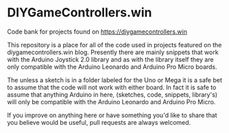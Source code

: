 # DIYGameControllers.win
Code bank for projects found on https://diygamecontrollers.win

This repository is a place for all of the code used in projects featured on the diygamecontrollers.win blog.  Presently there are mainly snippets that work with the Arduino Joystick 2.0 library and as with the library itself they are only compatible with the Arduino Leonardo and Arduino Pro Micro boards.

The unless a sketch is in a folder labeled for the Uno or Mega it is a safe bet to assume that the code will not work with either board.  In fact it is safe to assume that anything Arduino in here, (sketches, code, snippets, library's) will only be compatible with the Arduino Leonardo and Arduino Pro Micro.


If you improve on anything here or have something you'd like to share that you believe would be useful, pull requests are always welcomed.

